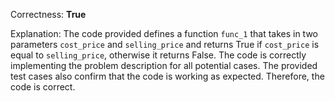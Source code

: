 Correctness: **True**

Explanation: The code provided defines a function `func_1` that takes in two parameters `cost_price` and `selling_price` and returns True if `cost_price` is equal to `selling_price`, otherwise it returns False. The code is correctly implementing the problem description for all potential cases. The provided test cases also confirm that the code is working as expected. Therefore, the code is correct.